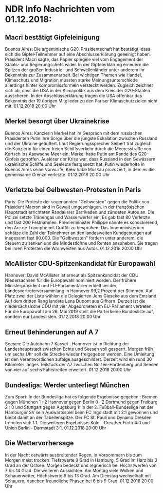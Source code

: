 # NDR Info Nachrichten vom 01.12.2018:


## Macri bestätigt Gipfeleinigung
Buenos Aires: Die argentinische G20-Präsidentschaft hat bestätigt, dass sich die Gipfel-Teilnehmer auf eine Abschlusserklärung geeeinigt haben. Präsident Macri sagte, das Papier spiegele viel vom Engagement der Staats- und Regierungschefs wider. In der Gipfelerklärung erneuern die Spitzen der großen Industrie- und Schwellenländer unter anderem ihr Bekenntnis zur Zusammenarbeit. Bei wichtigen Themen wie Handel, Klimaschutz und Migration mussten starke Meinungsunterschiede allerdings hinter Kompromissformeln versteckt werden. Zugleich zeichnet sich ab, dass die USA in der Klimapolitik aus dem Kreis der G20-Staaten ausscheren. In der Abschlusserklärung tragen die USA offenbar das Bekenntnis der 19 übrigen Mitglieder zu den Pariser Klimaschutzzielen nicht mit. 01.12.2018 20:00 Uhr 

## Merkel besorgt über Ukrainekrise
Buenos Aires: Kanzlerin Merkel hat im Gespräch mit dem russischen Präsidenten Putin ihre Sorge über die jüngste Eskalation zwischen Russland und der Ukraine geäußert. Laut Regierungssprecher Seibert trat zugleich die Kanzlerin für einen freien Schiffsverkehr durch die Meeresstraße von Kertsch ins Asowsche Meer ein. Merkel hatte Putin am Rande des G20-Gipfels getroffen. Auslöser der Krise war, dass Russland in den Gewässern ukrainische Schiffe und Seeleute festgesetzt hat. Putin wiederholte in Buenos Aires seine Vorwürfe, Kiew habe Moskau provoziert, in dem es die gemeinsame Grenze verletzte. 01.12.2018 20:00 Uhr 

## Verletzte bei Gelbwesten-Protesten in Paris
Paris: Die Proteste der sogenannten "Gelbwesten"  gegen die Politik von Präsident Macron sind in Gewalt umgeschlagen. In der französischen Hauptstadt errichteten Randalierer Barrikaden und zündeten Autos an. Die Polizei setzte Tränengas und Wasserwerfer ein. Es gab fast 80 Verletzte und fast 200 Festnahmen. Premierminister Philippe nannte es schockierend, den Arc de Triomphe mit Graffiti zu besprühen. Das Innenministerium schätze die Zahl der Teilnehmer an den landesweiten Kundgebungen auf insgesamt fast 80.000. Die "Gelbwesten" fordern unter anderem, die Steuern zu senken und die Mindestlöhne und Renten anzuheben. Sie tragen bei ihren Protesten die Warnwesten aus Autos. 01.12.2018 20:00 Uhr 

## McAllister CDU-Spitzenkandidat für Europawahl
Hannover: David McAllister ist erneut als Spitzenkandidat der CDU Niedersachsen für die Europawahl nominiert worden. Der frühere Ministerpräsident und EU-Parlamentarier erhielt bei der Landesvertreterversammlung in Hannover 99,2 Prozent der Stimmen. Auf Platz zwei der Liste wählen die Delegierten Jens Gieseke aus dem Emsland. Auf dem dritten Rang landete Lena Dupont aus Gifhorn. Derzeit ist die niedersächsische CDU mit vier Abgeordneten im EU-Parlament vertreten. Für die Europawahl am 26. Mai 2019 stellt die Partei keine Bundesliste auf, sondern nur Landeslisten. 01.12.2018 20:00 Uhr 

## Erneut Behinderungen auf A 7
Seesen:    Die Autobahn 7 Kassel - Hannover ist in Richtung der Landeshauptstadt zwischen Echte und Seesen voll gesperrt. Morgen früh um sechs Uhr soll die Strecke wieder freigegeben werden. Eine Umleitung ist den Verantwortlichen zufolge ausgeschildert. Derzeit wird ein rund 30 Kilometer langes Teilstück der A7 zwischen Nörten-Hardenberg und Seesen von vier auf sechs Fahrstreifen erweitert. 01.12.2018 20:00 Uhr 

## Bundesliga: Werder unterliegt München
Zum Sport: In der Bundesliga hat es folgende Ergebnisse gegeben : Bremen gegen München 1 : 2 Hannover gegen Berlin 0 : 2 Dortmund gegen Freiburg 2 : 0 und Stuttgart gegen Augsburg 1: In der 2. Fußball-Bundesliga hat der Hamburger SV sein Auswärtsspiel beim FC Ingolstadt mit 2:1 gewonnen und bleibt damit an der Tabellenspitze. Der FC St. Pauli und Dynamo Dresden trennten sich 1:1. Die weiteren Ergebnisse:
Köln - Greuther Fürth 4:0
und
Union Berlin - Darmstadt 3:1. 01.12.2018 20:00 Uhr 

## Die Wettervorhersage
In der Nacht ostwärts ausbreitender Regen, in Vorpommern bis zum Morgen meist trocken. Tiefstwerte 8 Grad in Hamburg, 5 Grad im Harz  bis 3 Grad an der Ostsee. Morgen bedeckt und regnerisch bei Höchstwerten von 7 bis 14 Grad. Die weiteren Aussichten:
Am Montag viele Wolken und Schauerwetter, Höchstwerte 9 bis 13 Grad. Am Dienstag wechselhaft mit Schauern, daneben freundliche Phasen bei 6 bis 9 Grad. 01.12.2018 20:00 Uhr 

